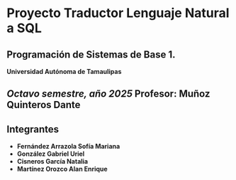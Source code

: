 # Proyecto Traductor Lenguaje Natural a SQL
**Programación de Sistemas de Base 1**.
---
**Universidad Autónoma de Tamaulipas**  

*Octavo semestre, año 2025* 
Profesor: **Muñoz Quinteros Dante**
---
## Integrantes

- **Fernández Arrazola Sofía Mariana**  
- **González Gabriel Uriel**  
- **Cisneros García Natalia**  
- **Martínez Orozco Alan Enrique**
